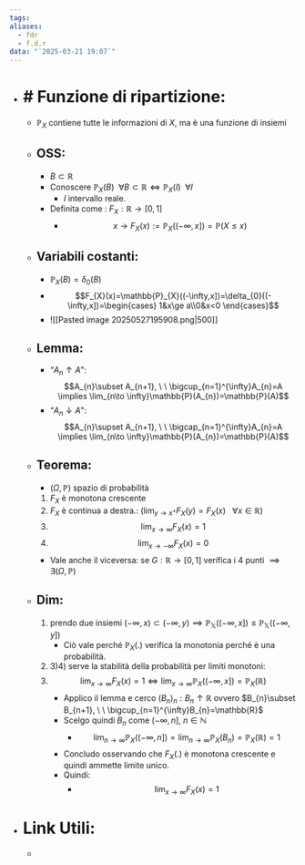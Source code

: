 ```yaml
---
tags: 
aliases:
  - fdr
  - f.d.r
data: "`2025-03-21 19:07`"
---
```

- # # Funzione di ripartizione:
	- $\mathbb{P}_{X}$ contiene tutte le informazioni di $X$, ma è una funzione di insiemi 
	- ## OSS:
		- $B\subset \mathbb{R}$
		- Conoscere $\mathbb{P}_{X}(B)\ \ \forall B\subset \mathbb{R} \iff \mathbb{P}_{X}(I)\ \ \forall I$
			- $I$ intervallo reale.
		- Definita come : $F_{X}: \mathbb{R}\to [0,1]$
			- $$x \to F_{X}(x):=\mathbb{P}_{X}((- \infty, x]) = \mathbb{P}(X\le x)$$
	- ## Variabili costanti:
		- $\mathbb{P}_{X}(B)=\delta_{0}(B)$
		- $$F_{X}(x)=\mathbb{P}_{X}((-\infty,x])=\delta_{0}((-\infty,x])=\begin{cases} 1&x\ge a\\0&x<0 \end{cases}$$
		- ![[Pasted image 20250527195908.png|500]]
	- ## Lemma:
		- “$A_{n}\uparrow A$": $$A_{n}\subset A_{n+1}, \ \ \bigcup_{n=1}^{\infty}A_{n}=A \implies \lim_{n\to \infty}\mathbb{P}(A_{n})=\mathbb{P}(A)$$
		- “$A_{n}\downarrow A$": $$A_{n}\supset A_{n+1}, \ \ \bigcap_{n=1}^{\infty}A_{n}=A \implies \lim_{n\to \infty}\mathbb{P}(A_{n})=\mathbb{P}(A)$$ 
	- ## Teorema:
		- $(\Omega, \mathbb{P})$ spazio di probabilità
		1) $F_{X}$ è monotona crescente
		2) $F_{X}$ è continua a destra.: ($\lim_{y\to x^{+}} F_{X}(y)=F_{X}(x)\ \ \ \forall x\in \mathbb{R}$)
		3) $$\lim_{x\to \infty}F_{X}(x)=1$$
		 4) $$\lim_{x\to -\infty}F_{X}(x)=0$$
		- Vale anche il viceversa: se $G: \mathbb{R}\to [0,1]$ verifica i 4 punti $\implies \exists(\Omega,\mathbb{P})$ 
	- ## Dim:
		1) prendo due insiemi $(-\infty,x)\subset (-\infty,y) \implies \mathbb{P_{X}}((-\infty, x])\le \mathbb{P_{X}}((-\infty, y])$
			- Ciò vale perché $\mathbb{P}_{X}(.)$ verifica la monotonia perché è una probabilità.
		 2) $3) 4)$ serve la stabilità della probabilità per limiti monotoni: 
		 3) $$\lim_{x\to \infty}F_{X}(x)=1\iff \lim_{x\to \infty}\mathbb{P}_{X}((-\infty,x])=\mathbb{P}_{X}(\mathbb{R})$$
			- Applico il lemma e cerco $(B_{n})_{n}: B_{n}\uparrow \mathbb{R}$ ovvero $B_{n}\subset B_{n+1}, \ \ \bigcup_{n=1}^{\infty}B_{n}=\mathbb{R}$
			- Scelgo quindi $B_{n}$ come $(-\infty, n], \ n\in \mathbb{N}$ 
				- $$\lim_{n\to \infty}\mathbb{P}_{X}((-\infty,n])= \lim_{n\to \infty}\mathbb{P}_{X}(B_{n})=\mathbb{P}_{X}(\mathbb{R})=1$$
			- Concludo osservando che $F_{X}(.)$ è monotona crescente e quindi ammette limite unico.
			- Quindi:
				- $$\lim_{x\to \infty}F_{X}(x)=1$$
- # Link Utili:
	- 